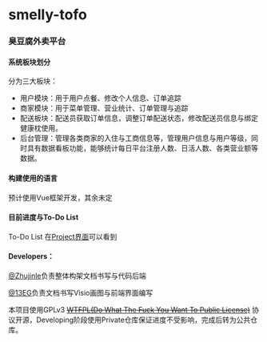 # smelly-tofo
### 臭豆腐外卖平台
#### 系统板块划分
分为三大板块：
* 用户模块：用于用户点餐、修改个人信息、订单追踪
* 商家模块：用于菜单管理、营业统计、订单管理与追踪
* 配送板块：配送员获取订单信息，调整订单配送状态，修改配送员信息与绑定健康枕使用。
* 后台管理：管理各类商家的入住与工商信息等，管理用户信息与用户等级，同时具有数据看板功能，能够统计每日平台注册人数、日活人数、各类营业额等数据。

#### 构建使用的语言
预计使用Vue框架开发，其余未定

#### 目前进度与To-Do List
To-Do List 在[Project界面](https://github.com/users/zhujinle/projects/1/views/1)可以看到

#### Developers：
[@Zhujinle](https://www.github.com/zhujinle)负责整体构架文档书写与代码后端

[@13EG](https://github.com/13EG)负责文档书写Visio画图与前端界面编写

本项目使用GPLv3 ~~[WTFPL(Do What The Fuck You Want To Public License)](https://github.com/anak10thn/WTFPL)~~ 协议开源，Developing阶段使用Private仓库保证进度不受影响，完成后转为公共仓库。
